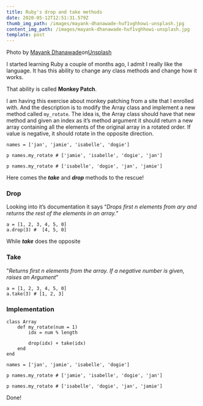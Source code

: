 ```yaml
---
title: Ruby's drop and take methods
date: 2020-05-12T12:51:31.579Z
thumb_img_path: /images/mayank-dhanawade-huf1vghhowi-unsplash.jpg
content_img_path: /images/mayank-dhanawade-huf1vghhowi-unsplash.jpg
template: post
---
```

Photo by [Mayank Dhanawade](https://unsplash.com/@mayank_dhanawade?utm_source=unsplash&utm_medium=referral&utm_content=creditCopyText)on[Unsplash](https://unsplash.com/s/photos/drop?utm_source=unsplash&utm_medium=referral&utm_content=creditCopyText)

I started learning Ruby a couple of months ago, I admit I really like the language. It has this ability to change any class methods and change how it works.

That ability is called **Monkey Patch**.  

I am having this exercise about monkey patching from a site that I enrolled with. And the description is to modify the Array class and implement a new method called  `my_rotate`. The idea is, the Array class should have that new method and given an index as it’s method argument  it should return a new array containing all the elements of the original array in a rotated order. If value is negative, it should rotate in the opposite direction.

```
names = ['jan', 'jamie', 'isabelle', 'dogie']

p names.my_rotate # ['jamie', 'isabelle', 'dogie', 'jan']

p names.my_rotate # ['isabelle', 'dogie', 'jan', 'jamie']
```

Here comes the ***take*** and ***drop*** methods to the rescue!

### Drop

Looking into it’s documentation it says “*Drops first n elements from ary and returns the rest of the elements in an array.*“

```
a = [1, 2, 3, 4, 5, 0]
a.drop(3) #  [4, 5, 0]
```

While ***take*** does the opposite

### Take

"*Returns first n elements from the array. If a negative number is given, raises an  Argument*"

```
a = [1, 2, 3, 4, 5, 0]
a.take(3) # [1, 2, 3]
```

### Implementation

```
class Array
	def my_rotate(num = 1)
		idx = num % length
		
		drop(idx) + take(idx)
	end
end

names = ['jan', 'jamie', 'isabelle', 'dogie']

p names.my_rotate # ['jamie', 'isabelle', 'dogie', 'jan']

p names.my_rotate # ['isabelle', 'dogie', 'jan', 'jamie']
```

Done!